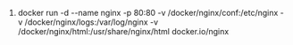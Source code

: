 1.  docker run -d --name nginx -p 80:80 -v /docker/nginx/conf:/etc/nginx -v /docker/nginx/logs:/var/log/nginx -v /docker/nginx/html:/usr/share/nginx/html  docker.io/nginx

